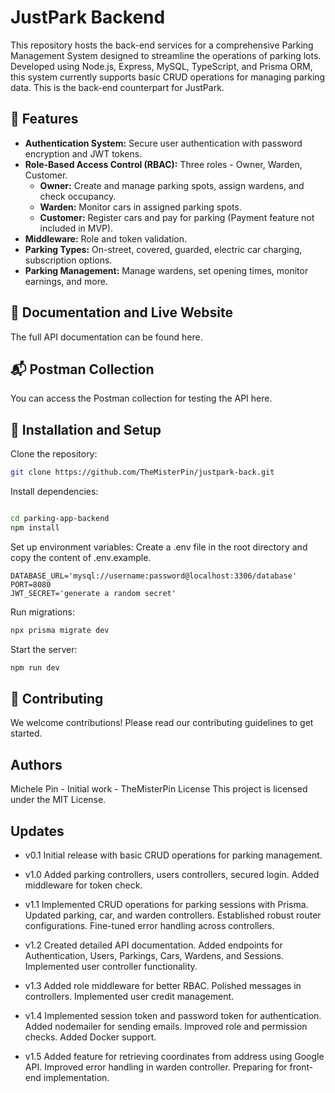 # JustPark Backend

This repository hosts the back-end services for a comprehensive Parking Management System designed to streamline the operations of parking lots. Developed using Node.js, Express, MySQL, TypeScript, and Prisma ORM, this system currently supports basic CRUD operations for managing parking data. This is the back-end counterpart for JustPark.

## 🌟 Features

- **Authentication System:** Secure user authentication with password encryption and JWT tokens.
- **Role-Based Access Control (RBAC):** Three roles - Owner, Warden, Customer.
  - **Owner:** Create and manage parking spots, assign wardens, and check occupancy.
  - **Warden:** Monitor cars in assigned parking spots.
  - **Customer:** Register cars and pay for parking (Payment feature not included in MVP).
- **Middleware:** Role and token validation.
- **Parking Types:** On-street, covered, guarded, electric car charging, subscription options.
- **Parking Management:** Manage wardens, set opening times, monitor earnings, and more.

## 📖 Documentation and Live Website

The full API documentation can be found here.

## 📬 Postman Collection

You can access the Postman collection for testing the API here.

## 🔧 Installation and Setup

Clone the repository:

```sh
git clone https://github.com/TheMisterPin/justpark-back.git

```
Install dependencies:
```sh

cd parking-app-backend
npm install
```
Set up environment variables: Create a .env file in the root directory and copy the content of .env.example.

```env
DATABASE_URL='mysql://username:password@localhost:3306/database'
PORT=8080
JWT_SECRET='generate a random secret'
```

Run migrations:

```bash
npx prisma migrate dev
```
Start the server:
```bash
npm run dev
```
## 🤝 Contributing
We welcome contributions! Please read our contributing guidelines to get started.


## Authors
Michele Pin - Initial work - TheMisterPin
License
This project is licensed under the MIT License.

## Updates
- v0.1
Initial release with basic CRUD operations for parking management.

- v1.0
Added parking controllers, users controllers, secured login.
Added middleware for token check.

- v1.1
Implemented CRUD operations for parking sessions with Prisma.
Updated parking, car, and warden controllers.
Established robust router configurations.
Fine-tuned error handling across controllers.

- v1.2
Created detailed API documentation.
Added endpoints for Authentication, Users, Parkings, Cars, Wardens, and Sessions.
Implemented user controller functionality.

- v1.3
Added role middleware for better RBAC.
Polished messages in controllers.
Implemented user credit management.

- v1.4
Implemented session token and password token for authentication.
Added nodemailer for sending emails.
Improved role and permission checks.
Added Docker support.

- v1.5
Added feature for retrieving coordinates from address using Google API.
Improved error handling in warden controller.
Preparing for front-end implementation.
